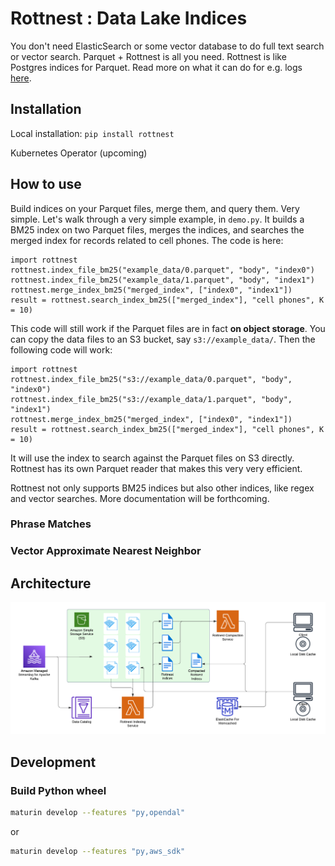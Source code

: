 # Rottnest : Data Lake Indices

You don't need ElasticSearch or some vector database to do full text search or vector search. Parquet + Rottnest is all you need. Rottnest is like Postgres indices for Parquet. Read more on what it can do for e.g. logs [here](LogCloud.pdf).

## Installation

Local installation: `pip install rottnest`

Kubernetes Operator (upcoming)

## How to use

Build indices on your Parquet files, merge them, and query them. Very simple. Let's walk through a very simple example, in `demo.py`. It builds a BM25 index on two Parquet files, merges the indices, and searches the merged index for records related to cell phones. The code is here:

```
import rottnest
rottnest.index_file_bm25("example_data/0.parquet", "body", "index0")
rottnest.index_file_bm25("example_data/1.parquet", "body", "index1")
rottnest.merge_index_bm25("merged_index", ["index0", "index1"])
result = rottnest.search_index_bm25(["merged_index"], "cell phones", K = 10)
```

This code will still work if the Parquet files are in fact **on object storage**. You can copy the data files to an S3 bucket, say `s3://example_data/`. Then the following code will work:

```
import rottnest
rottnest.index_file_bm25("s3://example_data/0.parquet", "body", "index0")
rottnest.index_file_bm25("s3://example_data/1.parquet", "body", "index1")
rottnest.merge_index_bm25("merged_index", ["index0", "index1"])
result = rottnest.search_index_bm25(["merged_index"], "cell phones", K = 10)
```

It will use the index to search against the Parquet files on S3 directly. Rottnest has its own Parquet reader that makes this very very efficient.

Rottnest not only supports BM25 indices but also other indices, like regex and vector searches. More documentation will be forthcoming.

### Phrase Matches

### Vector Approximate Nearest Neighbor

## Architecture

![Architecture](assets/arch.png)

## Development

### Build Python wheel
```bash
maturin develop --features "py,opendal"
```
or 
```bash
maturin develop --features "py,aws_sdk"
```
